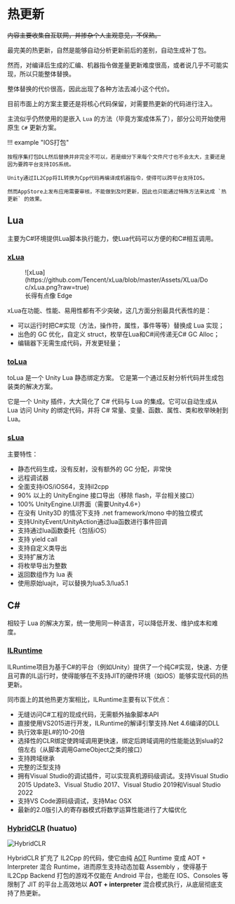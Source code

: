 # 热更新

~~内容主要收集自互联网，并掺杂个人主观意见，不保熟。~~

最完美的热更新，自然是能够自动分析更新前后的差别，自动生成补丁包。

然而，对编译后生成的汇编、机器指令做差量更新难度很高，或者说几乎不可能实现，所以只能整体替换。

整体替换的代价很高，因此出现了各种方法去减小这个代价。

目前市面上的方案主要还是将核心代码保留，对需要热更新的代码进行注入。

主流似乎仍然使用的是嵌入 `Lua` 的方法（毕竟方案成体系了），部分公司开始使用原生 `C#` 更新方案。

!!! example "IOS打包"

    按程序集打包DLL然后替换并非完全不可以，若是细分下来每个文件尺寸也不会太大，主要还是因为要跨平台支持IOS系统。
    
    Unity通过IL2Cpp将IL转换为Cpp代码再编译成机器指令，使得可以跨平台支持IOS。

    然而AppStore上发布应用需要审核，不能做到及时更新，因此也只能通过特殊方法来达成 `热更新` 的效果。

## Lua

主要为C#环境提供Lua脚本执行能力，使Lua代码可以方便的和C#相互调用。

### [xLua](https://github.com/Tencent/xLua)

<figure markdown>
  ![xLua](https://github.com/Tencent/xLua/blob/master/Assets/XLua/Doc/xLua.png?raw=true)
  <figcaption>长得有点像 Edge</figcaption>
</figure>


xLua在功能、性能、易用性都有不少突破，这几方面分别最具代表性的是：

 - 可以运行时把C#实现（方法，操作符，属性，事件等等）替换成 Lua 实现；
 - 出色的 GC 优化，自定义 struct，枚举在Lua和C#间传递无C# GC Alloc；
 - 编辑器下无需生成代码，开发更轻量；

### [toLua](https://github.com/topameng/tolua)

toLua 是一个 Unity Lua 静态绑定方案。 它是第一个通过反射分析代码并生成包装类的解决方案。

它是一个 Unity 插件，大大简化了 C# 代码与 Lua 的集成。它可以自动生成从 Lua 访问 Unity 的绑定代码，并将 C# 常量、变量、函数、属性、类和枚举映射到 Lua。

### [sLua](https://github.com/pangweiwei/slua)

主要特性：

 - 静态代码生成，没有反射，没有额外的 GC 分配，非常快
 - 远程调试器
 - 全面支持iOS/iOS64，支持il2cpp
 - 90% 以上的 UnityEngine 接口导出（移除 flash，平台相关接口）
 - 100% UnityEngine.UI界面（需要Unity4.6+）
 - 在没有 Unity3D 的情况下支持 .net framework/mono 中的独立模式
 - 支持UnityEvent/UnityAction通过lua函数进行事件回调
 - 支持通过lua函数委托（包括iOS）
 - 支持 yield call
 - 支持自定义类导出
 - 支持扩展方法
 - 将枚举导出为整数
 - 返回数组作为 lua 表
 - 使用原始luajit，可以替换为lua5.3/lua5.1

## C\#

相较于 Lua 的解决方案，统一使用同一种语言，可以降低开发、维护成本和难度。

### [ILRuntime](https://github.com/Ourpalm/ILRuntime)

ILRuntime项目为基于C#的平台（例如Unity）提供了一个纯C#实现，快速、方便且可靠的IL运行时，使得能够在不支持JIT的硬件环境（如iOS）能够实现代码的热更新。

同市面上的其他热更方案相比，ILRuntime主要有以下优点：

 - 无缝访问C#工程的现成代码，无需额外抽象脚本API
 - 直接使用VS2015进行开发，ILRuntime的解译引擎支持.Net 4.6编译的DLL
 - 执行效率是L#的10-20倍
 - 选择性的CLR绑定使跨域调用更快速，绑定后跨域调用的性能能达到slua的2倍左右（从脚本调用GameObject之类的接口）
 - 支持跨域继承
 - 完整的泛型支持
 - 拥有Visual Studio的调试插件，可以实现真机源码级调试。支持Visual Studio 2015 Update3、Visual Studio 2017、Visual Studio 2019和Visual Studio 2022
 - 支持VS Code源码级调试，支持Mac OSX
 - 最新的2.0版引入的寄存器模式将数学运算性能进行了大幅优化

### [HybridCLR](https://github.com/focus-creative-games/hybridclr) (huatuo)

![HybridCLR](https://github.com/focus-creative-games/hybridclr/blob/main/docs/images/logo.jpg?raw=true)

HybridCLR 扩充了 IL2Cpp 的代码，使它由纯 [AOT](https://en.wikipedia.org/wiki/Ahead-of-time_compilation) Runtime 变成 AOT + Interpreter 混合 Runtime，进而原生支持动态加载 Assembly ，使得基于 IL2Cpp Backend 打包的游戏不仅能在 Android 平台，也能在 IOS、Consoles 等限制了 JIT 的平台上高效地以 **AOT + interpreter** 混合模式执行，从底层彻底支持了热更新。